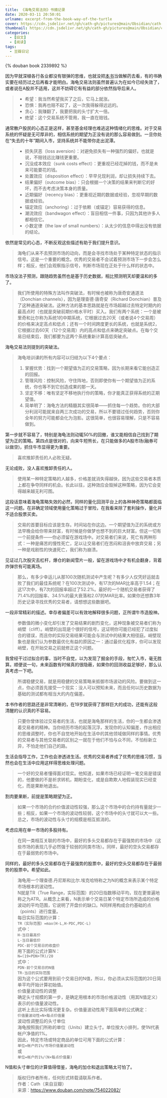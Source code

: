 ```yaml
---
title: 《海龟交易法则》书摘记录
date: 2020-03-11 20:50:01
urlname: excerpt-from-the-book-way-of-the-turtle
cover: https://cdn.jsdelivr.net/gh/cath-gh/pictures@main/Obsidian/cath-gh.github.io/%E6%B5%B7%E9%BE%9F%E4%BA%A4%E6%98%93%E6%B3%95%E5%88%99.webp
thumbnail: https://cdn.jsdelivr.net/gh/cath-gh/pictures@main/Obsidian/cath-gh.github.io/%E6%B5%B7%E9%BE%9F%E4%BA%A4%E6%98%93%E6%B3%95%E5%88%99.webp
categories:
  - [旧文]
  - [阅读]
tags:
  - 豆瓣日记
---
```

{% douban book 2339892 %}

因为早就深植各行各业都没有银弹的思维，也就没把[本书](https://book.douban.com/subject/2339892/)当做解药去看，有的书确实要在经历过之后再看才能明白。海龟交易法则虽然普遍认为在如今已经失效了，或者说在A股并不适用，这并不妨碍它有有益的部分依然指导后来人。

<!--more-->

>+ 希望：我当然希望我买了之后，它马上就涨。  
>+ 恐惧：我再也赔不起了，这一次我得躲得远远的。  
>+ 贪心：我赚翻了，我要把我的头寸扩大一倍。
>+ 绝望：这个交易系统不管用，我一直在赔钱。
    
通常散户股民的心态正是这样，甚至基金经理也难逃这种情绪化的思维。对于交易系统的怀疑是无可厚非的，相信系统的期望为正没有说的那么容易做到。一旦你处在“失去的十年”期间入市，坚持系统并不能带你走出泥潭。

>+ 损失厌恶（loss aversion）：对避免损失有一种强烈的偏好。也就是说，不赔钱远比赚钱更重要。
>+ 沉没成本效应（sunk costs effect）：更重视已经花掉的钱，而不是未来可能要花的钱。
>+ 处置效应（disposition effect）：早早兑现利润，却让损失持续下去。
>+ 结果偏好（outcome bias）：只会根据一个决策的结果来判断它的好坏，而不去考虑决策本身的质量。
>+ 近期偏好（recency bias）：更重视近期的数据或经验，忽视早期的数据或经验。
>+ 锚定效应（anchoring）：过于依赖（或锚定）容易获得的信息。
>+ 潮流效应（bandwagon effect）：盲目相信一件事，只因为其他许多人都相信它。
>+ 小数定律（the law of small numbers）：从太少的信息中得出没有依据的结论。

依然是常见的心态，不断反观这些描述有助于我们提升意识。

> 海龟们从来不去预测市场的动向，而是会寻找市场处于某种特定状态的指示信号。这是一个重要的概念。优秀的交易者不会试着预测市场下一步会怎么样；相反，他们会观察指示信号，判断市场现在正处于什么样的状态中。

市场没法子预测，跟随趋势虽然也是基于历史数据，相比预测明天却要温和的多了。

> 我们所使用的特殊方法叫作突破法，有时候也被称为唐奇安通道法（Donchian channels），因为是理查德·唐奇安（Richard Donchian）普及了这种通道突破法。这种方法的基本思路就是在市场超越过去特定时期内的最高点时（也就是突破前期价格水平时）买入。我们有两个系统：一个是被里奇和比尔称为系统1的中期系统，它根据过去20天（或者说4个交易周）的价格来决定高点和低点；还有一个时间跨度更长的系统，也就是系统2，它根据过去60天（12个交易周）内的高点和低点来确定突破点。在每个交易日结束后，我们都要为这两个系统重新计算高低突破点。

海龟交易法则提到的突破法。

>海龟培训课的所有内容可以归结为以下4个要点：
>1. 掌握优势：找到一个期望值为正的交易策略，因为长期来看它能创造正的回报。
>2. 管理风险：控制风险，守住阵地，否则即使你有一个期望值为正的系统，你也等不到它创造成果的那一天。
>3. 坚定不移：唯有坚定不移地执行你的策略，你才能真正获得系统的正期望值。
>4. 简单明了：海龟方法的精髓其实很简单——抓住每一个趋势。你的大部分利润可能就来自两三次成功的交易，所以不要错过任何趋势，否则你全年的努力可能都会化为泡影。这很简单，也很容易理解，只是不容易做到。

第一步就不容易了，特别是海龟法则动辄50%的回撤，谁又能相信自己找到了期望为正的策略。第四点是很对的，向来牛短熊长，在只能做多的A股市场(融券可以做空)，抓住牛市显得更为重要。

>喜欢推卸责任的人必败无疑。

无论成败，没人喜欢推卸责任的人。

>使用某一种特定策略的人越多，价格差就消失得越快，因为这些交易者本质上都在争夺同样的机会。长此以往，这种效应会毁掉这种策略，因为它会变得越来越无利可图。

这段话意味着海龟策略失效的必然，同样的量化回测平台上的各种神奇策略都面临这一问题。在非确定领域使用量化策略过于冒险，在我看来除了套利操作，量化并不适合股票买卖。

>交易的首要目标应该是生存。时间站在你这边。一个期望值为正的系统或方法早晚会给你带来财富，有时候是你做梦也想不到的巨大财富。但这一切有一个前提条件——你必须留在游戏场中。对交易者们来说，死亡有两种形式：一种是痛苦的慢性死亡，足以让交易者们在苦闷和沮丧中放弃交易；另一种是戏剧性的快速死亡，我们称为崩溃。

见证过几次股灾去杠杆，爆仓的新闻雪片一般，留在游戏场中才有机会翻身，背着炸弹宗有可能离场。

>那么，有多少幸运儿从那100次随机测试中产生呢？有多少人仅凭好运就击败了我们的最佳系统呢？在100次测试中，有17次的MAR比率高于1.54；在这17次中，有7次的回报率超过了52.2%。最好的一个随机交易者获得了71.4%的回报率、34.5%的最大衰落和2.07的MAR比率。如果你还想靠3年历史记录寻找优秀的交易者，请想想这些数据吧。

一段非常精彩的描述。幸存者偏差可以有效地解释很多问题，正所谓牛市造股神。

>参数值的微小变化却引发了交易结果的剧烈变化，这种现象被交易者们称为峭壁（cliff）。峭壁的出现是个很好的信号，这证明你可能已经犯了过度拟合的错误，而且你的实际交易结果可能会与测试中的结果大相径庭。峭壁现象也是我们认为参数最优化有益的原因之一：通过最优化程序，你可以发现峭壁，在开始交易之前就修正这个问题。
    
我曾经干过过拟合的事，当时不自觉，以为发现了掘金的手段，匆忙入市，毫无胜算。顺便说一句，未来函数有时候真的很隐蔽，如果你的回测收益足够好，那么认真考虑一下吧。

>所谓稳健交易，就是用稳健的交易策略来抵御市场波动的风险。要做到这一点，你必须首先接受一个现实：没人可以预知未来，而且任何以历史数据为基础的测试都有相当大的内在偏差。

本书作者的思路还是非常清晰的，在19岁就获得了那样巨大的成功，还能有这般清醒的认识真的不容易。

>只要你曾体验过交易者的生活，也就是海龟那样的生活，你的一生都会渗透着交易者的精神。当你经历市场的起落沉浮，发现你的认知偏差，作出相应的思维调整时，你也不自觉地开始在生活中的其他领域做同样的事情。优秀的交易者与其他交易者的区别之一就在于他们不怕与众不同，不怕标新立异，不怕走他们自己的路。

生活会指导工作，工作也会渗透进生活。优秀的交易者养成了优秀的思维习惯，当然也会在生活中应用这样得思维处理问题。

>一个好的交易者懂得面对现实。他知道，如果市场已经证明一笔交易是错误的，他要做的不是祈求转机，期盼变化，或是自欺欺人地假装现实已经变化，而是果断地退出。

割肉要果断，前提是策略期望为正。

>如果一个市场的合约价值波动性较强，那么这个市场中的合约持有量就少一些；相反，如果一个市场的波动性较弱，这个市场中的头寸就可以大一些。总之，市场的波动性与头寸的规模是相互抵消的。

考虑应用在单一市场的多股持有。

>在同一类相互关联的市场中，最好的多头交易都存在于最强势的市场中（这些市场的表现几乎必然强于较弱的同类市场）。同样，最好的空头交易都存在于最弱势的市场中。

同样的，最好的多头交易都存在于最强势的股票中，最好的空头交易都存在于最弱势的股票中。希望如此。

>海龟用一个理查德.丹尼斯和比尔.埃克哈特称之为N的概念来表示某个特定市场根本的波动性。  
N就是TR（True Range，实际范围）的20日指数移动平均，现在更普遍地称之为ATR。从概念上来看，N表示单个交易日某个特定市场所造成的价格波动的平均范围，它说明了开盘价的缺口。N同样用构成合约基础的点（points）进行度量。  
每日实际范围的计算：  
`TR（实际范围）=max(H-L,H-PDC,PDC-L)`  
式中：  
`H-当日最高价`  
`L-当日最低价`  
`PDC-前个交易日的收盘价`  
用下面的公式计算N：  
`N=(19×PDN+TR)/20`  
式中：  
`PDN-前个交易日的N值`  
`TR-当日的实际范围`  
因为这个公式要用到前个交易日的N值，所以，你必须从实际范围的20日简单平均开始计算初始值。  
价值量波动性的调整  
确定头寸规模的第一步，是确定用根本的市场价格波动性（用其N值定义）表示的价值量波动性。  
这听上去比实际情况更复杂。价值量波动性用下面简单的公式确定：  
`价值量波动性=N×每点价值量`  
波动性调整后的头寸单位  
海龟按照我们所称的单位（Units）建立头寸。单位按大小排列，使1N代表帐户净值的1%。  
因此，特定市场或特定商品的单位可用下面的公式计算：  
`单位=帐户的1%/市场价值量波动性`  
或  
`单位=帐户的1%/(N×每点价值量) ` 

N值和头寸单位的计算值得借鉴，海龟的加仓和退出策略太可怕了。

>版权归作者所有，任何形式转载请联系作者。  
>作者：Cath（来自豆瓣）  
>来源：https://www.douban.com/note/754022082/